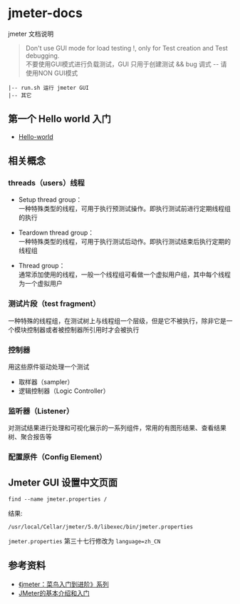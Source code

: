# jmeter-docs

jmeter 文档说明

> Don't use GUI mode for load testing !, only for Test creation and Test debugging.  
> 不要使用GUI模式进行负载测试，GUI 只用于创建测试 && bug 调式 -- 请使用NON GUI模式


```
|-- run.sh 运行 jmeter GUI
|-- 其它
```

## 第一个 Hello world 入门

- [Hello-world](Hello-world.md)


## 相关概念

### threads（users）线程

- Setup thread group：  
    一种特殊类型的线程，可用于执行预测试操作。即执行测试前进行定期线程组的执行

- Teardown thread group：  
    一种特殊类型的线程，可用于执行测试后动作。即执行测试结束后执行定期的线程组

- Thread group：  
    通常添加使用的线程，一般一个线程组可看做一个虚拟用户组，其中每个线程为一个虚拟用户


### 测试片段（test fragment）

一种特殊的线程组，在测试树上与线程组一个层级，但是它不被执行，除非它是一个模块控制器或者被控制器所引用时才会被执行


### 控制器

用这些原件驱动处理一个测试  
- 取样器（sampler）
- 逻辑控制器（Logic Controller）


### 监听器（Listener）

对测试结果进行处理和可视化展示的一系列组件，常用的有图形结果、查看结果树、聚合报告等



### 配置原件（Config Element）



## Jmeter GUI 设置中文页面

```
find --name jmeter.properties /
```

结果: 
```
/usr/local/Cellar/jmeter/5.0/libexec/bin/jmeter.properties
```

`jmeter.properties` 第三十七行修改为 `language=zh_CN`



## 参考资料

- [《jmeter：菜鸟入门到进阶》系列](https://www.cnblogs.com/imyalost/p/7062784.html)
- [JMeter的基本介绍和入门](http://www.51testing.com/html/54/n-854654.html)